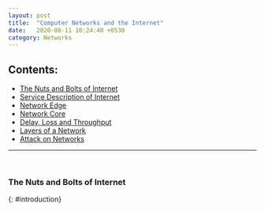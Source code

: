 ```yaml
---
layout: post
title:  "Computer Networks and the Internet"
date:   2020-08-11 10:24:40 +0530
category: Networks
---
```

## Contents:
* [The Nuts and Bolts of Internet](#introduction)
* [Service Description of Internet](#service)
* [Network Edge](#edge)
* [Network Core](#core)
* [Delay, Loss and Throughput](#delay)
* [Layers of a Network](#layers)
* [Attack on Networks](#attack)

***  

<br/>

### The Nuts and Bolts of Internet
{: #introduction}






